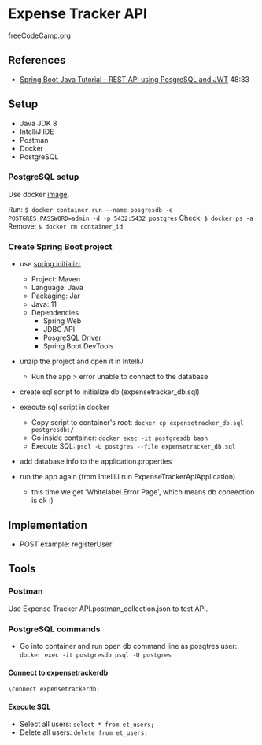 # Expense Tracker API

freeCodeCamp.org

## References

* [Spring Boot Java Tutorial - REST API using PosgreSQL and JWT](https://www.freecodecamp.org/news/use-spring-boot-and-java-to-create-a-rest-api-tutorial/) 48:33

## Setup

* Java JDK 8
* IntelliJ IDE
* Postman
* Docker
* PostgreSQL

### PostgreSQL setup

Use docker [image](https://hub.docker.com/_/postgres).

Run: `$ docker container run --name posgresdb -e POSTGRES_PASSWORD=admin -d -p 5432:5432 postgres`
Check: `$ docker ps -a`
Remove: `$ docker rm container_id`

### Create Spring Boot project

* use [spring initializr](https://start.spring.io/)
  * Project: Maven
  * Language: Java
  * Packaging: Jar
  * Java: 11
  * Dependencies
    * Spring Web
    * JDBC API
    * PosgreSQL Driver
    * Spring Boot DevTools

* unzip the project and open it in IntelliJ
  * Run the app > error unable to connect to the database

* create sql script to initialize db (expensetracker_db.sql)

* execute sql script in docker
  * Copy script to container's root: `docker cp expensetracker_db.sql postgresdb:/`
  * Go inside container: `docker exec -it postgresdb bash`
  * Execute SQL: `psql -U postgres --file expensetracker_db.sql`

* add database info to the application.properties

* run the app again (from IntelliJ run ExpenseTrackerApiApplication)
  * this time we get 'Whitelabel Error Page', which means db coneection is ok :)
  
## Implementation

* POST example: registerUser

## Tools

### Postman

Use Expense Tracker API.postman_collection.json to test API.

### PostgreSQL commands

* Go into container and run open db command line as posgtres user: `docker exec -it postgresdb psql -U postgres`

#### Connect to expensetrackerdb

`\connect expensetrackerdb;`

#### Execute SQL

* Select all users: `select * from et_users;`
* Delete all users: `delete from et_users;`
